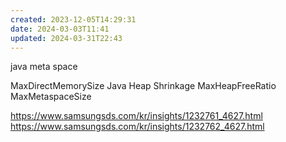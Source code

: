 ```yaml
---
created: 2023-12-05T14:29:31
date: 2024-03-03T11:41
updated: 2024-03-31T22:43
---
```

java meta space

MaxDirectMemorySize
Java Heap Shrinkage
MaxHeapFreeRatio
MaxMetaspaceSize


https://www.samsungsds.com/kr/insights/1232761_4627.html
https://www.samsungsds.com/kr/insights/1232762_4627.html